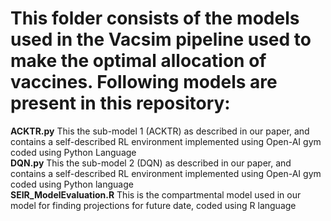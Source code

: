 # This folder consists of the models used in the Vacsim pipeline used to make the optimal allocation of vaccines. Following models are present in this repository:
**ACKTR.py** This the sub-model 1 (ACKTR) as described in our paper, and contains a self-described RL environment implemented using Open-AI gym coded using Python Language  
**DQN.py**  This the sub-model 2 (DQN) as described in our paper, and contains a self-described RL environment implemented using Open-AI gym coded using Python language  
**SEIR_ModelEvaluation.R** This is the compartmental model used in our model for finding projections for future date, coded using R language
